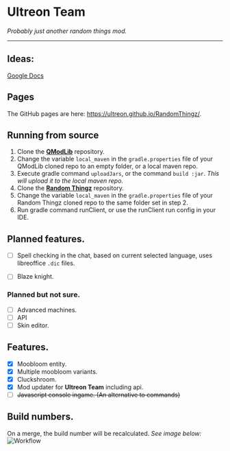 # Ultreon Team
*Probably just another random things mod.*

***
## Ideas:
[Google Docs](https://docs.google.com/document/d/1z3MKoFRFzNu_Qmz0HYUsLOh5f-y4033F9UBfSapATMY/edit?usp=sharing)

## Pages
The GitHub pages are here: https://ultreon.github.io/RandomThingz/.

## Running from source
1) Clone the [**QModLib**](https://github.com/Ultreon/ultreon-mod-lib) repository.  
2) Change the variable `local_maven` in the `gradle.properties` file of your QModLib cloned repo to an empty folder, or a local maven repo.
3) Execute gradle command `uploadJars`, or the command `build :jar`. *This will upload it to the local maven repo.*
4) Clone the [**Random Thingz**](https://github.com/Ultreon/RandomThingz) repository.
5) Change the variable `local_maven` in the `gradle.properties` file of your Random Thingz cloned repo to the same folder set in step 2.
6) Run gradle command runClient, or use the runClient run config in your IDE.

## Planned features.
 - [ ] Spell checking in the chat, based on current selected language, uses libreoffice `.dic` files.
 - [ ] Blaze knight.

    
### Planned but not sure.
 - [ ] Advanced machines.
 - [ ] API
 - [ ] Skin editor.

## Features.
 - [x] Moobloom entity.
 - [x] Multiple moobloom variants.
 - [x] Cluckshroom.
 - [x] Mod updater for **Ultreon Team** including api.
 - [ ] ~~Javascript console ingame. (An alternative to commands)~~

## Build numbers.
On a merge, the build number will be recalculated. *See image below:*  
![Workflow](https://github.com/Ultreon/RandomThingz/raw/master/img/Image1.png)
